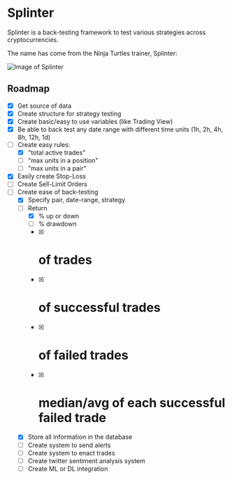# Splinter

Splinter is a back-testing framework to test various strategies across cryptocurrencies.

The name has come from the Ninja Turtles trainer, Splinter:  

![Image of Splinter](http://cdn2-www.superherohype.com/assets/uploads/2012/06/file_171063_8_1832775-bow.jpg)

## Roadmap  
- [x] Get source of data  
- [X] Create structure for strategy testing  
- [X] Create basic/easy to use variables (like Trading View)  
- [X] Be able to back test any date range with different time units (1h, 2h, 4h, 8h, 12h, 1d)  
- [ ] Create easy rules:  
	- [X] "total active trades"  
	- [ ] "max units in a position"
	- [ ] "max units in a pair"
- [X] Easily create Stop-Loss
- [ ] Create Sell-Limit Orders
- [ ] Create ease of back-testing
	- [X] Specify pair, date-range, strategy
	- [ ] Return 
		- [X] % up or down
		- [ ] % drawdown
		- [X] # of trades
		- [X] # of successful trades
		- [X] # of failed trades
		- [X] # median/avg of each successful failed trade
	- [X] Store all information in the database
	- [ ] Create system to send alerts
	- [ ] Create system to enact trades
	- [ ] Create twitter sentiment analysis system
	- [ ] Create ML or DL integration
